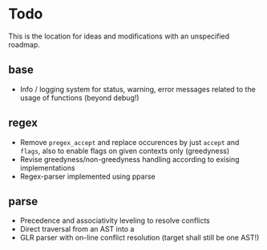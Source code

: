 # Todo

This is the location for ideas and modifications with an unspecified roadmap.

## base

- Info / logging system for status, warning, error messages related to the usage
  of functions (beyond debug!)

## regex

- Remove ``pregex_accept`` and replace occurences by just ``accept`` and
  ``flags``, also to enable flags on given contexts only (greedyness)
- Revise greedyness/non-greedyness handling according to exising implementations
- Regex-parser implemented using pparse

## parse

- Precedence and associativity leveling to resolve conflicts
- Direct traversal from an AST into a
- GLR parser with on-line conflict resolution (target shall still be one AST!)
